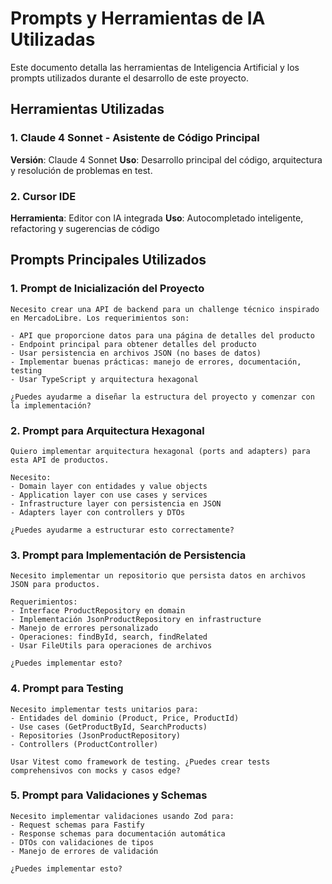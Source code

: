 # Prompts y Herramientas de IA Utilizadas

Este documento detalla las herramientas de Inteligencia Artificial y los prompts utilizados durante el desarrollo de este proyecto.

## Herramientas Utilizadas

### 1. Claude 4 Sonnet - Asistente de Código Principal

**Versión**: Claude 4 Sonnet
**Uso**: Desarrollo principal del código, arquitectura y resolución de problemas en test.

### 2. Cursor IDE

**Herramienta**: Editor con IA integrada
**Uso**: Autocompletado inteligente, refactoring y sugerencias de código

## Prompts Principales Utilizados

### 1. Prompt de Inicialización del Proyecto

```
Necesito crear una API de backend para un challenge técnico inspirado en MercadoLibre. Los requerimientos son:

- API que proporcione datos para una página de detalles del producto
- Endpoint principal para obtener detalles del producto  
- Usar persistencia en archivos JSON (no bases de datos)
- Implementar buenas prácticas: manejo de errores, documentación, testing
- Usar TypeScript y arquitectura hexagonal

¿Puedes ayudarme a diseñar la estructura del proyecto y comenzar con la implementación?
```


### 2. Prompt para Arquitectura Hexagonal

```
Quiero implementar arquitectura hexagonal (ports and adapters) para esta API de productos. 

Necesito:
- Domain layer con entidades y value objects
- Application layer con use cases y services  
- Infrastructure layer con persistencia en JSON
- Adapters layer con controllers y DTOs

¿Puedes ayudarme a estructurar esto correctamente?
```


### 3. Prompt para Implementación de Persistencia

```
Necesito implementar un repositorio que persista datos en archivos JSON para productos. 

Requerimientos:
- Interface ProductRepository en domain
- Implementación JsonProductRepository en infrastructure
- Manejo de errores personalizado
- Operaciones: findById, search, findRelated
- Usar FileUtils para operaciones de archivos

¿Puedes implementar esto?
```


### 4. Prompt para Testing

```
Necesito implementar tests unitarios para:
- Entidades del dominio (Product, Price, ProductId)
- Use cases (GetProductById, SearchProducts)
- Repositories (JsonProductRepository)
- Controllers (ProductController)

Usar Vitest como framework de testing. ¿Puedes crear tests comprehensivos con mocks y casos edge?
```


### 5. Prompt para Validaciones y Schemas

```
Necesito implementar validaciones usando Zod para:
- Request schemas para Fastify
- Response schemas para documentación automática
- DTOs con validaciones de tipos
- Manejo de errores de validación

¿Puedes implementar esto?
```




